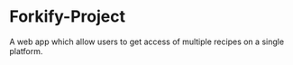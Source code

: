 # Forkify-Project
A web app which allow users to get access of multiple recipes on a single platform. 
